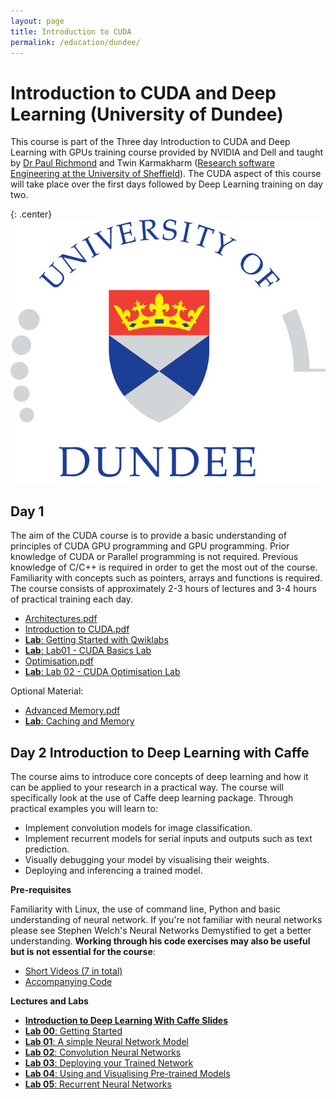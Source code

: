 ```yaml
---
layout: page
title: Introduction to CUDA
permalink: /education/dundee/
---
```


# Introduction to CUDA and Deep Learning (University of Dundee) #

This course is part of the Three day Introduction to CUDA and Deep Learning with GPUs training course provided by NVIDIA and Dell and taught by [Dr Paul Richmond](http://paulrichmond.shef.ac.uk/) and Twin Karmakharm ([Research software Engineering at the University of Sheffield](http://rse.shef.ac.uk/)). The CUDA aspect of this course will take place over the first days followed by Deep Learning training on day two.


{: .center}
![University of Dundee](\static\img\dundee.jpg)

## Day 1 ##

The aim of the CUDA course is to provide a basic understanding of principles of CUDA GPU programming and GPU programming. Prior knowledge of CUDA or Parallel programming is not required. Previous knowledge of C/C++ is required in order to get the most out of the course. Familiarity with concepts such as pointers, arrays and functions is required. The course consists of approximately 2-3 hours of lectures and 3-4 hours of practical training each day.


* [Architectures.pdf](https://drive.google.com/file/d/0B2HbOiEppVPMX19jeGJWa0U1V3M/view?usp=sharing)
* [Introduction to CUDA.pdf](https://drive.google.com/file/d/0B2HbOiEppVPMZy1udkZSS3NMeTQ/view?usp=sharing)
* [**Lab**: Getting Started with Qwiklabs](./qwiklabs)
* [**Lab**: Lab01 - CUDA Basics Lab](./lab01)
* [Optimisation.pdf](https://drive.google.com/file/d/0B2HbOiEppVPMc054VGhxTGdFWms/view?usp=sharing)
* [**Lab**: Lab 02 - CUDA Optimisation Lab](./lab02)

Optional Material:

* [Advanced Memory.pdf](https://drive.google.com/file/d/0B2HbOiEppVPMT0NIRS13X014eXc/view?usp=sharing)
* [**Lab**: Caching and Memory](./lab03)

## Day 2 Introduction to Deep Learning with Caffe ##

The course aims to introduce core concepts of deep learning and how it can be applied to your research in a practical way. The course will specifically look at the use of Caffe deep learning package. Through practical examples you will learn to:
* Implement convolution models for image classification.
* Implement recurrent models for serial inputs and outputs such as text prediction.
* Visually debugging your model by visualising their weights.
* Deploying and inferencing a trained model.


**Pre-requisites**

Familiarity with Linux, the use of command line, Python and basic understanding of neural network.
If you're not familiar with neural networks please see Stephen Welch's Neural Networks Demystified to get a better understanding. **Working through his code exercises may also be useful but is not essential for the course**:
- [Short Videos (7 in total)](https://www.youtube.com/playlist?list=PLiaHhY2iBX9hdHaRr6b7XevZtgZRa1PoU)
- [Accompanying Code](https://github.com/stephencwelch/Neural-Networks-Demystified)

**Lectures and Labs**

* [**Introduction to Deep Learning With Caffe Slides**](https://docs.google.com/a/sheffield.ac.uk/presentation/d/1k7nfUyDJfk6VeI0mu5Oxc0svIxppI-hOifLfOHy0ABE/edit?usp=sharing)
* [**Lab 00**: Getting Started](./dl/qwiklabs)
* [**Lab 01**: A simple Neural Network Model](./dl/lab01)
* [**Lab 02**: Convolution Neural Networks](./dl/lab02)
* [**Lab 03**: Deploying your Trained Network](./dl/lab03)
* [**Lab 04**: Using and Visualising Pre-trained Models](./dl/lab04)
* [**Lab 05**: Recurrent Neural Networks](./dl/lab05)
